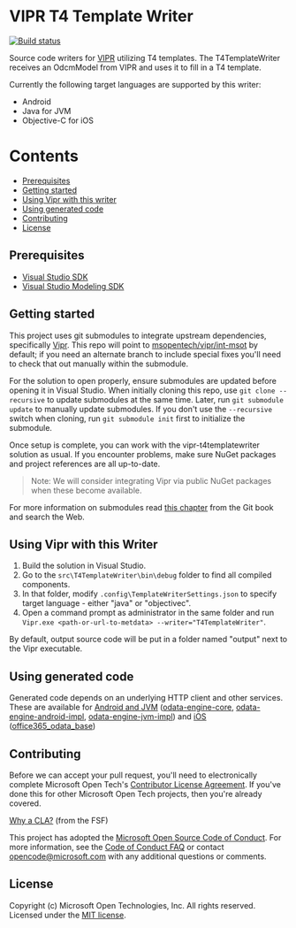 [vipr-source-repo]: https://github.com/microsoft/vipr

# VIPR T4 Template Writer

[![Build status](https://ci.appveyor.com/api/projects/status/8o1e5efpqp957kd3?svg=true)](https://ci.appveyor.com/project/joshgav/vipr-t4templatewriter-jqj22)

Source code writers for [VIPR][vipr-source-repo] utilizing T4 templates. The T4TemplateWriter receives an OdcmModel from VIPR and uses it to fill in a T4 template.

Currently the following target languages are supported by this writer:
- Android
- Java for JVM
- Objective-C for iOS

# Contents
- [Prerequisites](#Prerequisites)
- [Getting started](#Getting-started)
- [Using Vipr with this writer](#Using-Vipr-with-this-Writer)
- [Using generated code](#Using-generated-code)
- [Contributing](#Contributing)
- [License](#License)

## Prerequisites
- [Visual Studio SDK](https://www.microsoft.com/en-us/download/details.aspx?id=40758)
- [Visual Studio Modeling SDK](https://www.microsoft.com/en-us/download/details.aspx?id=40754)

## Getting started

This project uses git submodules to integrate upstream dependencies, specifically [Vipr][vipr-source-repo]. This repo will point to [msopentech/vipr/int-msot](https://github.com/msopentech/vipr/tree/int-msot) by default; if you need an alternate branch to include special fixes you'll need to check that out manually within the submodule.

For the solution to open properly, ensure submodules are updated before opening it in Visual Studio. When initially cloning this repo, use `git clone --recursive` to update submodules at the same time. Later, run `git submodule update` to manually update submodules. If you don't use the `--recursive` switch when cloning, run `git submodule init` first to initialize the submodule.

Once setup is complete, you can work with the vipr-t4templatewriter solution as usual. If you encounter problems, make sure NuGet packages and project references are all up-to-date.

> Note: We will consider integrating Vipr via public NuGet packages when these become available.

For more information on submodules read [this chapter](http://git-scm.com/book/en/v2/Git-Tools-Submodules) from the Git book and search the Web.

## Using Vipr with this Writer

1. Build the solution in Visual Studio.
2. Go to the `src\T4TemplateWriter\bin\debug` folder to find all compiled components.
3. In that folder, modify `.config\TemplateWriterSettings.json` to specify target language - either "java" or "objectivec".
4. Open a command prompt as administrator in the same folder and run `Vipr.exe <path-or-url-to-metdata> --writer="T4TemplateWriter"`.

By default, output source code will be put in a folder named "output" next to the Vipr executable.

## Using generated code

Generated code depends on an underlying HTTP client and other services. These are available for [Android and JVM][android-sdk-folder] ([odata-engine-core][], [odata-engine-android-impl][], [odata-engine-jvm-impl][]) and [iOS][ios-sdk-folder] ([office365_odata_base][])

[android-sdk-folder]: https://github.com/OfficeDev/Office-365-SDK-for-Android/tree/master/sdk
[ios-sdk-folder]: https://github.com/officedev/office-365-sdk-for-ios/tree/master/sdk-objectivec
[odata-engine-core]: https://github.com/OfficeDev/Office-365-SDK-for-Android/tree/master/sdk/odata-engine-core
[odata-engine-android-impl]: https://github.com/OfficeDev/Office-365-SDK-for-Android/tree/master/sdk/odata-engine-android-impl
[odata-engine-jvm-impl]: https://github.com/OfficeDev/Office-365-SDK-for-Android/tree/master/sdk/odata-engine-jvm-impl
[office365_odata_base]: https://github.com/OfficeDev/Office-365-SDK-for-iOS/tree/master/sdk-objectivec/office365_odata_base

## Contributing

Before we can accept your pull request, you'll need to electronically complete Microsoft Open Tech's [Contributor License Agreement](https://cla.msopentech.com/). If you've done this for other Microsoft Open Tech projects, then you're already covered.

[Why a CLA?](https://www.gnu.org/licenses/why-assign.html) (from the FSF)

This project has adopted the [Microsoft Open Source Code of Conduct](https://opensource.microsoft.com/codeofconduct/). For more information, see the [Code of Conduct FAQ](https://opensource.microsoft.com/codeofconduct/faq/) or contact [opencode@microsoft.com](mailto:opencode@microsoft.com) with any additional questions or comments.

## License

Copyright (c) Microsoft Open Technologies, Inc. All rights reserved. Licensed under the [MIT license](LICENSE).
